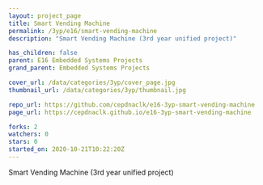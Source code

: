 ```yaml
---
layout: project_page
title: Smart Vending Machine
permalink: /3yp/e16/smart-vending-machine
description: "Smart Vending Machine (3rd year unified project)"

has_children: false
parent: E16 Embedded Systems Projects
grand_parent: Embedded Systems Projects

cover_url: /data/categories/3yp/cover_page.jpg
thumbnail_url: /data/categories/3yp/thumbnail.jpg

repo_url: https://github.com/cepdnaclk/e16-3yp-smart-vending-machine
page_url: https://cepdnaclk.github.io/e16-3yp-smart-vending-machine

forks: 2
watchers: 0
stars: 0
started_on: 2020-10-21T10:22:20Z
---
```

Smart Vending Machine (3rd year unified project)

